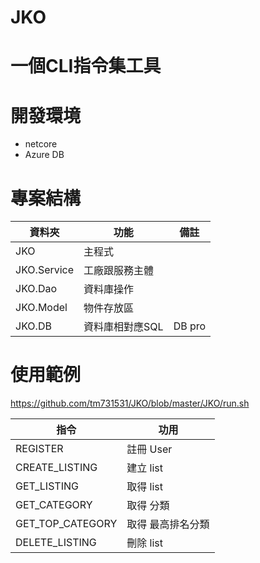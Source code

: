 # JKO
# 一個CLI指令集工具

# 開發環境 
- netcore 
- Azure DB

# 專案結構
| 資料夾 | 功能 |備註 | 
| -------- | -------- | -------- |
| JKO     | 主程式     |      |
| JKO.Service | 工廠跟服務主體 |      |
| JKO.Dao     | 資料庫操作   |  |
| JKO.Model     | 物件存放區  |  |
| JKO.DB     | 資料庫相對應SQL|DB pro |

# 使用範例

https://github.com/tm731531/JKO/blob/master/JKO/run.sh



| 指令 | 功用 |
| -------- | -------- |
| REGISTER         |註冊 User|
| CREATE_LISTING   |建立 list|
| GET_LISTING      |取得 list|
| GET_CATEGORY     |取得 分類|
| GET_TOP_CATEGORY |取得 最高排名分類|
| DELETE_LISTING   |刪除 list |


